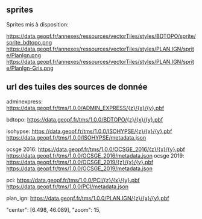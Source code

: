 ## sprites

Sprites mis à disposition:

https://data.geopf.fr/annexes/ressources/vectorTiles/styles/BDTOPO/sprite/sprite_bdtopo.png
https://data.geopf.fr/annexes/ressources/vectorTiles/styles/PLAN.IGN/sprite/PlanIgn.png
https://data.geopf.fr/annexes/ressources/vectorTiles/styles/PLAN.IGN/sprite/PlanIgn-Gris.png


## url des tuiles des sources de donnée

adminexpress: https://data.geopf.fr/tms/1.0.0/ADMIN_EXPRESS/{z}/{x}/{y}.pbf

bdtopo: https://data.geopf.fr/tms/1.0.0/BDTOPO/{z}/{x}/{y}.pbf

isohypse: https://data.geopf.fr/tms/1.0.0/ISOHYPSE/{z}/{x}/{y}.pbf
          https://data.geopf.fr/tms/1.0.0/ISOHYPSE/metadata.json

ocsge 2016: https://data.geopf.fr/tms/1.0.0/OCSGE_2016/{z}/{x}/{y}.pbf
        https://data.geopf.fr/tms/1.0.0/OCSGE_2016/metadata.json
ocsge 2019: https://data.geopf.fr/tms/1.0.0/OCSGE_2019/{z}/{x}/{y}.pbf
        https://data.geopf.fr/tms/1.0.0/OCSGE_2019/metadata.json

pci:  https://data.geopf.fr/tms/1.0.0/PCI/{z}/{x}/{y}.pbf
      https://data.geopf.fr/tms/1.0.0/PCI/metadata.json

plan_ign: https://data.geopf.fr/tms/1.0.0/PLAN.IGN/{z}/{x}/{y}.pbf

"center": [6.498, 46.089],
  "zoom": 15,

